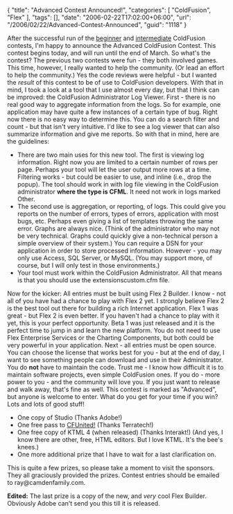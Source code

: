 {
	"title": "Advanced Contest Announced!",
	"categories": [
		"ColdFusion",
		"Flex"
	],
	"tags": [],
	"date": "2006-02-22T17:02:00+06:00",
	"url": "/2006/02/22/Advanced-Contest-Announced",
	"guid": "1118"
}

After the successful run of the <a href="http://ray.camdenfamily.com/index.cfm/2005/9/20/Contest-Shall-We-Play-a-Game">beginner</a> and <a href="http://ray.camdenfamily.com/index.cfm/2005/10/30/Intermediate-ColdFusion-Contest">intermediate</a> ColdFusion contests, I'm happy to announce the Advanced ColdFusion Contest. This contest begins today, and will run until the end of March. So what's the contest?
The previous two contests were fun - they both involved games. This time, however, I really wanted to help the community. (Or lead an effort to help the community.) Yes the code reviews were helpful - but I wanted the <i>result</i> of this contest to be of use to ColdFusion developers. With that in mind, I took a look at a tool that I use almost every day, but that I think can be improved: the ColdFusion Administrator Log Viewer. 
First - there is no real good way to aggregate information from the logs. So for example, one application may have quite a few instances of a certain type of bug. Right now there is no easy way to determine this. You can do a search filter and count - but that isn't very intuitive. I'd like to see a log viewer that can also summarize information and give me reports. So with that in mind, here are the guidelines:
<ul>
<li>There are two main uses for this new tool. The first is viewing log information. Right now you are limited to a certain number of rows per page. Perhaps your tool will let the user output more rows at a time. Filtering works - but could be easier to use, and inline (i.e., drop the popup). The tool should work in with log file viewing in the ColdFusion administrator <b>where the type is CFML</b>. It need not work in logs marked Other. 
<li>The second use is aggregation, or reporting, of logs. This could give you reports on the number of errors, types of errors, application with most bugs, etc. Perhaps even giving a list of templates throwing the same error. Graphs are always nice. (Think of the administrator who may not be very technical. Graphs could quickly give a non-technical person a simple overview of their system.) You can require a DSN for your application in order to store processed information. However - you may only use Access, SQL Server, or MySQL. (You may support more, of course, but I will only test in those environments.)
<li>Your tool must work within the ColdFusion Administrator. All that means is that you should use the extensionscustom.cfm file. 
</ul>
Now for the kicker: All entries must be built using Flex 2 Builder. I know - not all of you have had a chance to play with Flex 2 yet. I strongly believe Flex 2 is the best tool out there for building a rich Internet application. Flex 1 was great - but Flex 2 is even better. If you haven't had a chance to play with it yet, this is your perfect opportunity. Beta 1 was just released and it is the perfect time to jump in and learn the new platform. You do not need to use Flex Enterprise Services or the Charting Components, but both could be very powerful in your application. 
Next - all entries must be open source. You can choose the license that works best for you - but at the end of day, I want to see something people can download and use in their Administrator. You do <b>not</b> have to maintain the code. Trust me - I know how difficult it is to maintain software projects, even simple ColdFusion ones. If you do - more power to you - and the community will love you. If you just want to release and walk away, that's fine as well.
This contest is marked as "Advanced", but anyone is welcome to enter. What do you get for your time if you win? Lots and lots of good stuff!
<ul>
<li>One copy of Studio (Thanks Adobe!)
<li>One free pass to <a href="http://www.cfunited.com">CFUnited!</a> (Thanks Terratech!)
<li>One free copy of KTML 4 (when released) (Thanks Interakt!) (And yes, I know there are other, free, HTML editors. But I love KTML. It's the bee's knees.)
<li>One more additional prize that I have to wait for a last clarification on.
</ul>
This is quite a few prizes, so please take a moment to visit the sponsors. They all graciously provided the prizes. Contest entries should be emailed to ray@camdenfamily.com.

<b>Edited:</b> The last prize is a copy of the new, and <i>very</i> cool Flex Builder. Obviously Adobe can't send you this till it is released.